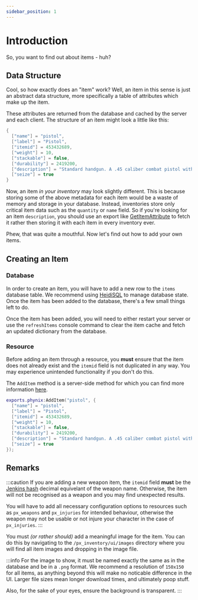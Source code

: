 ```yaml
---
sidebar_position: 1
---
```


# Introduction

So, you want to find out about items - huh?


## Data Structure

Cool, so how exactly does an "item" work? Well, an item in this sense is just an abstract data structure, more specifically a table of attributes which make up the item.

These attributes are returned from the database and cached by the server and each client. The structure of an item might look a little like this:
```lua
{
  ["name"] = "pistol",
  ["label"] = "Pistol",
  ["itemid"] = 453432689,
  ["weight"] = 10,
  ["stackable"] = false,
  ["durability"] = 2419200,
  ["description"] = "Standard handgun. A .45 caliber combat pistol with a magazine capacity of 12 rounds that can be extended to 16.",
  ["seize"] = true
}
```
Now, an item *in your inventory* may look slightly different. This is because storing some of the above metadata for each item would be a waste of memory and storage in your database. Instead, inventories store only critical item data such as the `quantity` or `name` field. So if you're looking for an item `description`, you should use an export like [GetItemAttribute](exports#getitemattribute) to fetch it rather then storing it with each item in every inventory ever.

Phew, that was quite a mouthful. Now let's find out how to add your own items.

## Creating an Item

### Database

In order to create an item, you will have to add a new row to the `items` database table. We recommend using [HeidiSQL](https://www.heidisql.com/) to manage database state. Once the item has been added to the database, there's a few small things left to do.

Once the item has been added, you will need to either restart your server or use the `refreshItems` console command to clear the item cache and fetch an updated dictionary from the database.

### Resource

Before adding an item through a resource, you **must** ensure that the item does not already exist and the `itemid` field is not duplicated in any way. You may experience unintended functionality if you don't do this. 

The `AddItem` method is a server-side method for which you can find more information [here](exports/#additem).

```lua title="server/main.lua"
exports.phynix:AddItem("pistol", {
  ["name"] = "pistol",
  ["label"] = "Pistol",
  ["itemid"] = 453432689,
  ["weight"] = 10,
  ["stackable"] = false,
  ["durability"] = 2419200,
  ["description"] = "Standard handgun. A .45 caliber combat pistol with a magazine capacity of 12 rounds that can be extended to 16.",
  ["seize"] = true
});
```

## Remarks

:::caution
If you are adding a new weapon item, the `itemid` field **must** be the [Jenkins hash](https://cookbook.fivem.net/2019/06/23/lua-support-for-compile-time-jenkins-hashes/) decimal equivelant of the weapon name. Otherwise, the item will not be recognised as a weapon and you may find unexpected results.

You will have to add all necessary configuration options to resources such as `px_weapons` and `px_injuries` for intended behaviour, otherwise the weapon may not be usable or not injure your character in the case of `px_injuries`.
:::

You must *(or rather should)* add a meaningful image for the item. You can do this by navigating to the `/px_inventory/ui/images` directory where you will find all item images and dropping in the image file. 

:::info
For the image to show, it must be named exactly the same as in the database and be in a `.png` format. We recommend a resolution of `150x150` for all items, as anything beyond this will make no noticable difference in the UI. Larger file sizes mean longer download times, and ultimately poop stuff.

Also, for the sake of your eyes, ensure the background is transparent.
:::
